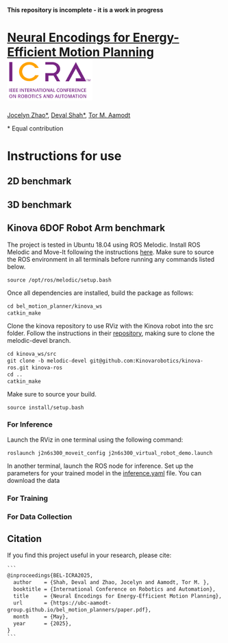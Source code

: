 **This repository is incomplete - it is a work in progress**

# [Neural Encodings for Energy-Efficient Motion Planning <img src="images/ICRA-RGB.png" width=200>](docs/paper.pdf)

[Jocelyn Zhao*](www.linkedin.com/in/jocelyn-zhao), [Deval Shah*](https://www.linkedin.com/in/deval-shah-91485867/), [Tor M. Aamodt](https://www.ece.ubc.ca/~aamodt/)

\* Equal contribution

**Instructions for use**
=================

2D benchmark
---


3D benchmark
---

Kinova 6DOF Robot Arm benchmark
---

The project is tested in Ubuntu 18.04 using ROS Melodic. Install ROS Melodic and Move-It following the instructions [here](https://www.google.com/). Make sure to source the ROS environment in all terminals before running any commands listed below.
```
source /opt/ros/melodic/setup.bash
```

Once all dependencies are installed, build the package as follows:
```
cd bel_motion_planner/kinova_ws
catkin_make
```

Clone the kinova repository to use RViz with the Kinova robot into the src folder. Follow the instructions in their [repository](https://github.com/Kinovarobotics/kinova-ros.git), making sure to clone the melodic-devel branch.
```
cd kinova_ws/src
git clone -b melodic-devel git@github.com:Kinovarobotics/kinova-ros.git kinova-ros
cd ..
catkin_make
```

Make sure to source your build.
```
source install/setup.bash
```

### For Inference
Launch the RViz in one terminal using the following command:

```
roslaunch j2n6s300_moveit_config j2n6s300_virtual_robot_demo.launch
```

In another terminal, launch the ROS node for inference. Set up the parameters for your trained model in the [inference.yaml](kinova_ws/utils/inference.yaml) file. You can download the data 

### For Training

### For Data Collection

## Citation

If you find this project useful in your research, please cite:

```
​```
@inproceedings{BEL-ICRA2025,
  author    = {Shah, Deval and Zhao, Jocelyn and Aamodt, Tor M. },
  booktitle = {International Conference on Robotics and Automation},
  title     = {Neural Encodings for Energy-Efficient Motion Planning},
  url       = {https://ubc-aamodt-group.github.io/bel_motion_planners/paper.pdf},
  month     = {May},
  year      = {2025},
}
​```
```
